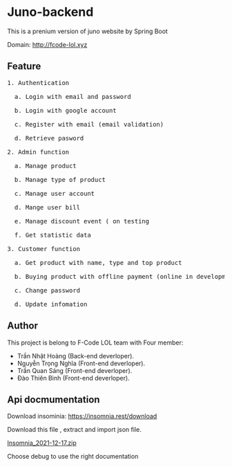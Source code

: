 # Juno-backend

This is a prenium version of juno website by Spring Boot

Domain: http://fcode-lol.xyz

## Feature 

<pre>
1. Authentication

  a. Login with email and password

  b. Login with google account 

  c. Register with email (email validation)

  d. Retrieve pasword 

2. Admin function

  a. Manage product

  b. Manage type of product

  c. Manage user account

  d. Mange user bill

  e. Manage discount event ( on testing
  
  f. Get statistic data 

3. Customer function

  a. Get product with name, type and top product

  b. Buying product with offline payment (online in development)
  
  c. Change password
  
  d. Update infomation 
</pre>

## Author

This project is belong to F-Code LOL team with Four member:
- Trần Nhật Hoàng (Back-end deverloper).
- Nguyễn Trọng Nghĩa (Front-end deverloper).
- Trần Quan Sáng (Front-end deverloper).
- Đào Thiên Bình (Front-end deverloper).

## Api docmumentation
Download insominia: https://insomnia.rest/download

Download this file , extract and import json file.

[Insomnia_2021-12-17.zip](https://github.com/FCODE-LOL/juno-backend/files/7730582/Insomnia_2021-12-17.zip)

Choose debug to use the right documentation
